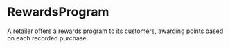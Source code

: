 # RewardsProgram
A retailer offers a rewards program to its customers, awarding points based on each recorded purchase.
